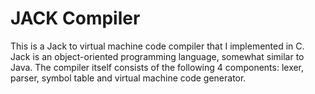 # JACK Compiler

This is a Jack to virtual machine code compiler that I implemented in C. Jack is an object-oriented programming language, somewhat similar to Java.
The compiler itself consists of the following 4 components: lexer, parser, symbol table and virtual machine code generator. 
